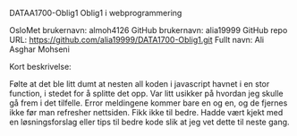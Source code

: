 DATAA1700-Oblig1
Oblig1 i webprogrammering

OsloMet brukernavn: almoh4126 GitHub brukernavn: alia19999 GitHub repo URL: https://github.com/alia19999/DATA1700-Oblig1.git Fullt navn: Ali Asghar Mohseni

Kort beskrivelse:

Følte at det ble litt dumt at nesten all koden i javascript havnet i en stor function, i stedet for å splitte det opp. Var litt usikker på hvordan jeg skulle gå frem i det tilfelle.
Error meldingene kommer bare en og en, og de fjernes ikke før man refresher nettsiden. Fikk ikke til bedre.
Hadde vært kjekt med en løsningsforslag eller tips til bedre kode slik at jeg vet dette til neste gang.
